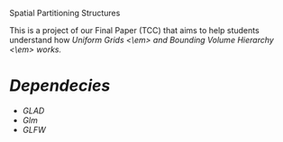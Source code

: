 Spatial Partitioning Structures

This is a project of our Final Paper (TCC) that aims to help students understand how <em> Uniform Grids <\em> and <em> Bounding Volume Hierarchy <\em> works.

# Dependecies
- GLAD
- Glm
- GLFW
